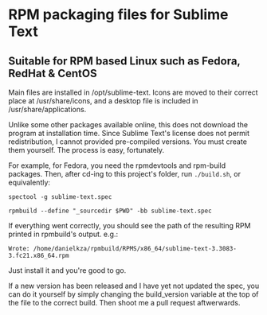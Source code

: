 # RPM packaging files for Sublime Text
## Suitable for RPM based Linux such as Fedora, RedHat & CentOS

Main files are installed in /opt/sublime-text. Icons are moved to their correct
place at /usr/share/icons, and a desktop file is included in /usr/share/applications.

Unlike some other packages available online, this does not download the program
at installation time. Since Sublime Text's license does not permit redistribution,
I cannot provided pre-compiled versions. You must create them yourself.
The process is easy, fortunately.

For example, for Fedora, you need the rpmdevtools and rpm-build packages. Then,
after cd-ing to this project's folder, run `./build.sh`, or equivalently:

`spectool -g sublime-text.spec`


`rpmbuild --define "_sourcedir $PWD" -bb sublime-text.spec`

If everything went correctly, you should see the path of the resulting RPM
printed in rpmbuild's output. e.g.:

`Wrote: /home/danielkza/rpmbuild/RPMS/x86_64/sublime-text-3.3083-3.fc21.x86_64.rpm`

Just install it and you're good to go.

If a new version has been released and I have yet not updated the spec, you
can do it yourself by simply changing the build_version variable at the top
of the file to the correct build. Then shoot me a pull request aftwerwards.
